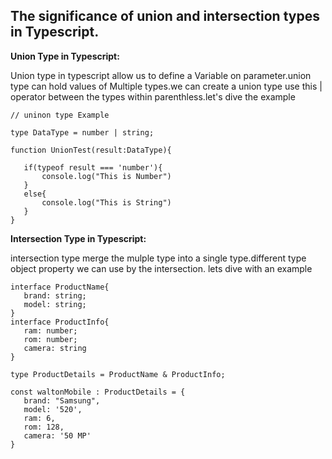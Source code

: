 ## The significance of union and intersection types in Typescript.

 **Union Type in Typescript:**

 Union type in typescript allow us to define a Variable on parameter.union type can hold values of Multiple types.we can create a union type use this  | operator between the types within parenthless.let's dive the example

 ```
 // uninon type Example

 type DataType = number | string;

 function UnionTest(result:DataType){

    if(typeof result === 'number'){
        console.log("This is Number")
    }
    else{
        console.log("This is String")
    }
 }

 ```

 
 **Intersection Type in Typescript:**

 intersection type merge the  mulple type into a single type.different type object property  we can use by the  intersection. lets dive with an example

 ```
interface ProductName{
    brand: string;
    model: string;
}
interface ProductInfo{
    ram: number;
    rom: number;
    camera: string 
}

type ProductDetails = ProductName & ProductInfo;

const waltonMobile : ProductDetails = {
    brand: "Samsung",
    model: '520',
    ram: 6,
    rom: 128,
    camera: '50 MP'
}

 ```

